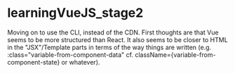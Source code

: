 # learningVueJS_stage2

Moving on to use the CLI, instead of the CDN. First thoughts are that Vue seems to be more structured than React. It also seems to be closer to HTML in the "JSX"/Template parts in terms of the way things are written (e.g. :class="variable-from-component-data" cf. className={variable-from-component-state} or whatever).
